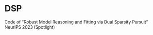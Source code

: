 # DSP
 Code of “Robust Model Reasoning and Fitting via Dual Sparsity Pursuit” NeurIPS 2023 (Spotlight)
